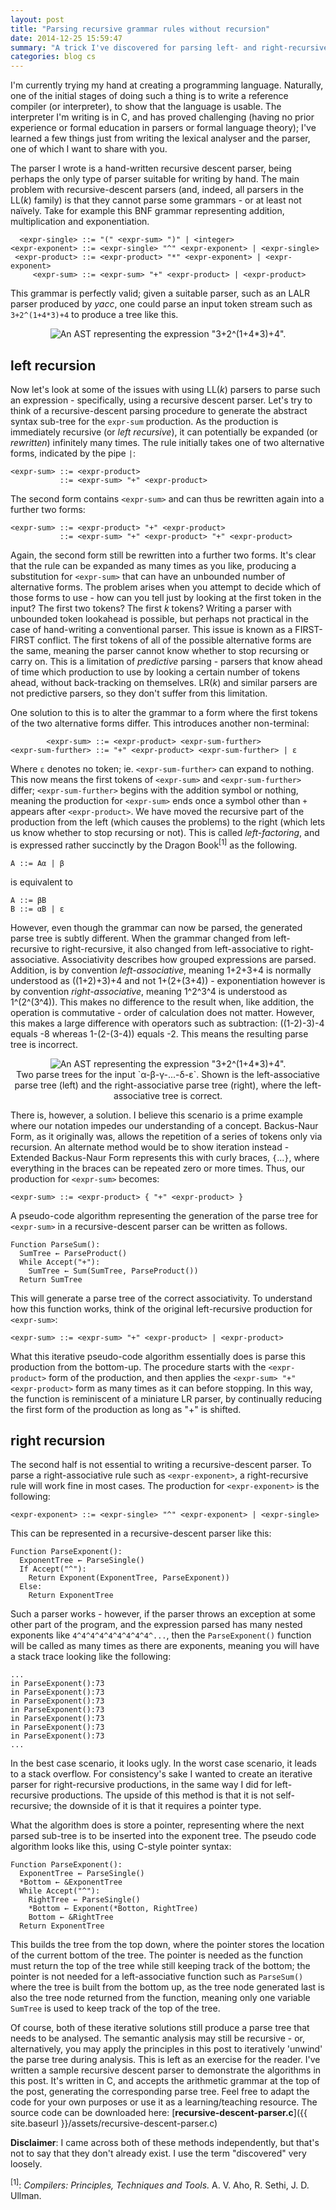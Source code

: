```yaml
---
layout: post
title: "Parsing recursive grammar rules without recursion"
date: 2014-12-25 15:59:47
summary: "A trick I've discovered for parsing left- and right-recursive grammar rules without recursion, when hand-writing a recursive descent parser."
categories: blog cs
---
```

I'm currently trying my hand at creating a programming language. Naturally, one of the initial stages of doing such a thing is to write a reference compiler (or interpreter), to show that the language is usable. The interpreter I'm writing is in C, and has proved challenging (having no prior experience or formal education in parsers or formal language theory); I've learned a few things just from writing the lexical analyser and the parser, one of which I want to share with you.

The parser I wrote is a hand-written recursive descent parser, being perhaps the only type of parser suitable for writing by hand. The main problem with recursive-descent parsers (and, indeed, all parsers in the LL(*k*) family) is that they cannot parse some grammars - or at least not naïvely. Take for example this BNF grammar representing addition, multiplication and exponentiation.

      <expr-single> ::= "(" <expr-sum> ")" | <integer>
    <expr-exponent> ::= <expr-single> "^" <expr-exponent> | <expr-single>
     <expr-product> ::= <expr-product> "*" <expr-exponent> | <expr-exponent>
         <expr-sum> ::= <expr-sum> "+" <expr-product> | <expr-product>

This grammar is perfectly valid; given a suitable parser, such as an LALR parser produced by *yacc*, one could parse an input token stream such as `3+2^(1+4*3)+4` to produce a tree like this.

<div style="text-align: center">
  <img alt="An AST representing the expression &quot;3+2^(1+4*3)+4&quot;." src="{{ site.baseurl }}/images/ast-correct.png"/>
</div>

## left recursion

Now let's look at some of the issues with using LL(*k*) parsers to parse such an expression - specifically, using a recursive descent parser. Let's try to think of a recursive-descent parsing procedure to generate the abstract syntax sub-tree for the `expr-sum` production. As the production is immediately recursive (or *left recursive*), it can potentially be expanded (or *rewritten*) infinitely many times. The rule initially takes one of two alternative forms, indicated by the pipe `|`:

    <expr-sum> ::= <expr-product>
               ::= <expr-sum> "+" <expr-product>

The second form contains `<expr-sum>` and can thus be rewritten again into a further two forms:

    <expr-sum> ::= <expr-product> "+" <expr-product>
               ::= <expr-sum> "+" <expr-product> "+" <expr-product>

Again, the second form still be rewritten into a further two forms. It's clear that the rule can be expanded as many times as you like, producing a substitution for `<expr-sum>` that can have an unbounded number of alternative forms. The problem arises when you attempt to decide which of those forms to use - how can you tell just by looking at the first token in the input? The first two tokens? The first *k* tokens? Writing a parser with unbounded token lookahead is possible, but perhaps not practical in the case of hand-writing a conventional parser. This issue is known as a FIRST-FIRST conflict. The first tokens of all of the possible alternative forms are the same, meaning the parser cannot know whether to stop recursing or carry on. This is a limitation of *predictive* parsing - parsers that know ahead of time which production to use by looking a certain number of tokens ahead, without back-tracking on themselves. LR(*k*) and similar parsers are not predictive parsers, so they don't suffer from this limitation.

One solution to this is to alter the grammar to a form where the first tokens of the two alternative forms differ. This introduces another non-terminal:

            <expr-sum> ::= <expr-product> <expr-sum-further>
    <expr-sum-further> ::= "+" <expr-product> <expr-sum-further> | ε

Where `ε` denotes no token; ie. `<expr-sum-further>` can expand to nothing. This now means the first tokens of `<expr-sum>` and `<expr-sum-further>` differ; `<expr-sum-further>` begins with the addition symbol or nothing, meaning the production for `<expr-sum>` ends once a symbol other than `+` appears after `<expr-product>`. We have moved the recursive part of the production from the left (which causes the problems) to the right (which lets us know whether to stop recursing or not). This is called *left-factoring*, and is expressed rather succinctly by the Dragon Book<sup>[1]</sup> as the following.

    A ::= Aα | β

is equivalent to

    A ::= βB
    B ::= αB | ε

However, even though the grammar can now be parsed, the generated parse tree is subtly different. When the grammar changed from left-recursive to right-recursive, it also changed from left-associative to right-associative. Associativity describes how grouped expressions are parsed. Addition, is by convention *left-associative*, meaning 1+2+3+4 is normally understood as ((1+2)+3)+4 and not 1+(2+(3+4)) - exponentiation however is by convention *right-associative*, meaning 1^2^3^4 is understood as 1^(2^(3^4)). This makes no difference to the result when, like addition, the operation is commutative - order of calculation does not matter. However, this makes a large difference with operators such as subtraction: ((1-2)-3)-4 equals -8 whereas 1-(2-(3-4)) equals -2. This means the resulting parse tree is incorrect.

<div style="text-align: center">
  <img alt="An AST representing the expression &quot;3+2^(1+4*3)+4&quot;." src="{{ site.baseurl }}/images/associativity.png"/><br/>
  <span class="post-meta small">Two parse trees for the input `α-β-γ-...-δ-ε`. Shown is the left-associative parse tree (left) and the right-associative parse tree (right), where the left-associative tree is correct.</span>
</div>

There is, however, a solution. I believe this scenario is a prime example where our notation impedes our understanding of a concept. Backus-Naur Form, as it originally was, allows the repetition of a series of tokens only via recursion. An alternate method would be to show iteration instead - Extended Backus-Naur Form represents this with curly braces, `{`...`}`, where everything in the braces can be repeated zero or more times. Thus, our production for `<expr-sum>` becomes:

    <expr-sum> ::= <expr-product> { "+" <expr-product> }

A pseudo-code algorithm representing the generation of the parse tree for `<expr-sum>` in a recursive-descent parser can be written as follows.

    Function ParseSum():
      SumTree ← ParseProduct()
      While Accept("+"):
        SumTree ← Sum(SumTree, ParseProduct())
      Return SumTree

This will generate a parse tree of the correct associativity. To understand how this function works, think of the original left-recursive production for `<expr-sum>`:

    <expr-sum> ::= <expr-sum> "+" <expr-product> | <expr-product>

What this iterative pseudo-code algorithm essentially does is parse this production from the bottom-up. The procedure starts with the `<expr-product>` form of the production, and then applies the `<expr-sum> "+" <expr-product>` form as many times as it can before stopping. In this way, the function is reminiscent of a miniature LR parser, by continually reducing the first form of the production as long as "+" is shifted.

## right recursion

The second half is not essential to writing a recursive-descent parser. To parse a right-associative rule such as `<expr-exponent>`, a right-recursive rule will work fine in most cases. The production for `<expr-exponent>` is the following:

    <expr-exponent> ::= <expr-single> "^" <expr-exponent> | <expr-single>

This can be represented in a recursive-descent parser like this:

    Function ParseExponent():
      ExponentTree ← ParseSingle()
      If Accept("^"):
        Return Exponent(ExponentTree, ParseExponent))
      Else:
        Return ExponentTree

Such a parser works - however, if the parser throws an exception at some other part of the program, and the expression parsed has many nested exponents like `4^4^4^4^4^4^4^4^4^...`, then the `ParseExponent()` function will be called as many times as there are exponents, meaning you will have a stack trace looking like the following:

    ...
    in ParseExponent():73
    in ParseExponent():73
    in ParseExponent():73
    in ParseExponent():73
    in ParseExponent():73
    in ParseExponent():73
    in ParseExponent():73
    ...

In the best case scenario, it looks ugly. In the worst case scenario, it leads to a stack overflow. For consistency's sake I wanted to create an iterative parser for right-recursive productions, in the same way I did for left-recursive productions. The upside of this method is that it is not self-recursive; the downside of it is that it requires a pointer type.

What the algorithm does is store a pointer, representing where the next parsed sub-tree is to be inserted into the exponent tree. The pseudo code algorithm looks like this, using C-style pointer syntax:

    Function ParseExponent():
      ExponentTree ← ParseSingle()
      *Bottom ← &ExponentTree
      While Accept("^"):
        RightTree ← ParseSingle()
        *Bottom ← Exponent(*Botton, RightTree)
        Bottom ← &RightTree
      Return ExponentTree

This builds the tree from the top down, where the pointer stores the location of the current bottom of the tree. The pointer is needed as the function must return the top of the tree while still keeping track of the bottom; the pointer is not needed for a left-associative function such as `ParseSum()` where the tree is built from the bottom up, as the tree node generated last is also the tree node returned from the function, meaning only one variable `SumTree` is used to keep track of the top of the tree.

Of course, both of these iterative solutions still produce a parse tree that needs to be analysed. The semantic analysis may still be recursive - or, alternatively, you may apply the principles in this post to iteratively 'unwind' the parse tree during analysis. This is left as an exercise for the reader. I've written a sample recursive descent parser to demonstrate the algorithms in this post. It's written in C, and accepts the arithmetic grammar at the top of the post, generating the corresponding parse tree. Feel free to adapt the code for your own purposes or use it as a learning/teaching resource. The source code can be downloaded here: [**recursive-descent-parser.c**]({{ site.baseurl }}/assets/recursive-descent-parser.c) 

**Disclaimer**: I came across both of these methods independently, but that's not to say that they don't already exist. I use the term "discovered" very loosely.

<sup>[1]</sup>: *Compilers: Principles, Techniques and Tools.* A. V. Aho, R. Sethi, J. D. Ullman.
